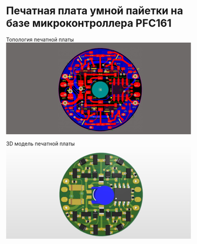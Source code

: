 # Печатная плата умной пайетки на базе микроконтроллера PFC161
Топология печатной платы
![Топология платы](https://github.com/ArtemMechanik/SmartSequins/blob/main/Mk.9/source/smarSequins9%20топология.jpg)

3D модель печатной платы
![3D модель](https://github.com/ArtemMechanik/SmartSequins/blob/main/Mk.9/source/smarSequins9%203D.jpg)
